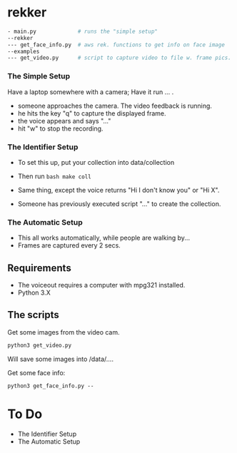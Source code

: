 # rekker

```bash
- main.py             # runs the "simple setup"
--rekker
--- get_face_info.py  # aws rek. functions to get info on face image
--examples
--- get_video.py      # script to capture video to file w. frame pics.
```

### The Simple Setup

Have a laptop somewhere with a camera; Have it run ... .

- someone approaches the camera. The video feedback is running.
- he hits the key "q" to capture the displayed frame.
- the voice appears and says "..."
- hit "w" to stop the recording.

### The Identifier Setup

- To set this up, put your collection into data/collection
- Then run `bash make coll`

- Same thing, except the voice returns "Hi I don't know you" or
  "Hi X".
- Someone has previously executed script "..." to create the collection.

### The Automatic Setup

- This all works automatically, while people are walking by...
- Frames are captured every 2 secs.

## Requirements

- The voiceout requires a computer with mpg321 installed.
- Python 3.X

## The scripts

Get some images from the video cam.

```bash
python3 get_video.py
```

Will save some images into /data/....

Get some face info:

```
python3 get_face_info.py --
```

# To Do

- The Identifier Setup
- The Automatic Setup
